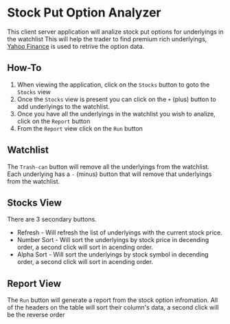 # Stock Put Option Analyzer

This client server application will analize stock put options for underlyings in the watchlist
This will help the trader to find premium rich underlyings, 
[Yahoo Finance](http://finance.yahoo.com) is used to retrive the option data.


## How-To

1. When viewing the application, click on the `Stocks` button to goto the `Stocks` view
2. Once the `Stocks` view is present you can click on the `+` (plus) button to add underlyings to the watchlist.
3. Once you have all the underlyings in the watchlist you wish to analize, click on the `Report` button 
4. From the `Report` view click on the `Run` button


## Watchlist

The `Trash-can` button will remove all the underlyings from the watchlist.
Each underlying has a `-` (minus) button that will remove that underlyings from the watchlist.


## Stocks View

There are 3 secondary buttons.
* Refresh - Will refresh the list of underlyings with the current stock price.
* Number Sort - Will sort the underlyings by stock price in decending order, a second click will sort in acending order.
* Alpha Sort - Will sort the underlyings by stock symbol in decending order, a second click will sort in acending order.


## Report View

The `Run` button will generate a report from the stock option infromation.
All of the headers on the table will sort their column's data, a second click will be the reverse order
